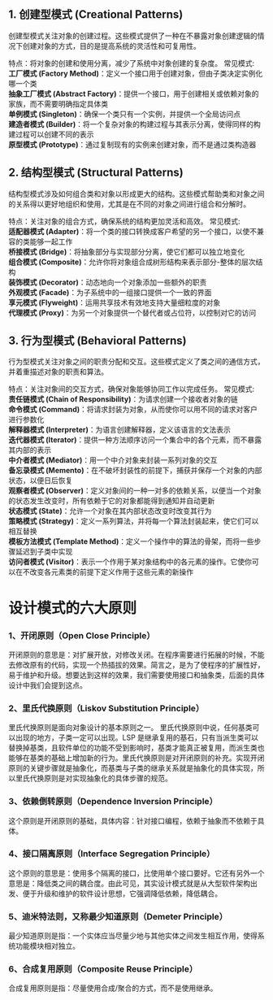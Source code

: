 ## 1. 创建型模式 (Creational Patterns)
   创建型模式关注对象的创建过程。这些模式提供了一种在不暴露对象创建逻辑的情况下创建对象的方式，目的是提高系统的灵活性和可复用性。

特点：将对象的创建和使用分离，减少了系统中对象创建的复杂度。
常见模式:  
**工厂模式 (Factory Method)**：定义一个接口用于创建对象，但由子类决定实例化哪一个类  
**抽象工厂模式 (Abstract Factory)**：提供一个接口，用于创建相关或依赖对象的家族，而不需要明确指定具体类  
**单例模式 (Singleton)**：确保一个类只有一个实例，并提供一个全局访问点  
**建造者模式 (Builder)**：将一个复杂对象的构建过程与其表示分离，使得同样的构建过程可以创建不同的表示  
**原型模式 (Prototype)**：通过复制现有的实例来创建对象，而不是通过类构造器  
## 2. 结构型模式 (Structural Patterns)
   结构型模式涉及如何组合类和对象以形成更大的结构。这些模式帮助类和对象之间的关系得以更好地组织和使用，尤其是在不同的对象之间进行组合和分解时。

特点：关注对象的组合方式，确保系统的结构更加灵活和高效。
常见模式:  
**适配器模式 (Adapter)**：将一个类的接口转换成客户希望的另一个接口，以使不兼容的类能够一起工作  
**桥接模式 (Bridge)**：将抽象部分与实现部分分离，使它们都可以独立地变化  
**组合模式 (Composite)**：允许你将对象组合成树形结构来表示部分-整体的层次结构  
**装饰模式 (Decorator)**：动态地向一个对象添加一些额外的职责  
**外观模式 (Facade)**：为子系统中的一组接口提供一个一致的界面  
**享元模式 (Flyweight)**：运用共享技术有效地支持大量细粒度的对象  
**代理模式 (Proxy)**：为另一个对象提供一个替代者或占位符，以控制对它的访问  
## 3. 行为型模式 (Behavioral Patterns)
   行为型模式关注对象之间的职责分配和交互。这些模式定义了类之间的通信方式，并着重描述对象的职责和算法。

特点：关注对象间的交互方式，确保对象能够协同工作以完成任务。
常见模式:  
**责任链模式 (Chain of Responsibility)**：为请求创建一个接收者对象的链  
**命令模式 (Command)**：将请求封装为对象，从而使你可以用不同的请求对客户进行参数化  
**解释器模式 (Interpreter)**：为语言创建解释器，定义该语言的文法表示  
**迭代器模式 (Iterator)**：提供一种方法顺序访问一个集合中的各个元素，而不暴露其内部的表示  
**中介者模式 (Mediator)**：用一个中介对象来封装一系列对象的交互  
**备忘录模式 (Memento)**：在不破坏封装性的前提下，捕获并保存一个对象的内部状态，以便日后恢复  
**观察者模式 (Observer)**：定义对象间的一种一对多的依赖关系，以便当一个对象的状态发生改变时，所有依赖于它的对象都能得到通知并自动更新  
**状态模式 (State)**：允许一个对象在其内部状态改变时改变其行为  
**策略模式 (Strategy)**：定义一系列算法，并将每一个算法封装起来，使它们可以相互替换  
**模板方法模式 (Template Method)**：定义一个操作中的算法的骨架，而将一些步骤延迟到子类中实现  
**访问者模式 (Visitor)**：表示一个作用于某对象结构中的各元素的操作。它使你可以在不改变各元素类的前提下定义作用于这些元素的新操作  

# 设计模式的六大原则
### 1、开闭原则（Open Close Principle）

开闭原则的意思是：对扩展开放，对修改关闭。在程序需要进行拓展的时候，不能去修改原有的代码，实现一个热插拔的效果。简言之，是为了使程序的扩展性好，易于维护和升级。想要达到这样的效果，我们需要使用接口和抽象类，后面的具体设计中我们会提到这点。

### 2、里氏代换原则（Liskov Substitution Principle）

里氏代换原则是面向对象设计的基本原则之一。 里氏代换原则中说，任何基类可以出现的地方，子类一定可以出现。LSP 是继承复用的基石，只有当派生类可以替换掉基类，且软件单位的功能不受到影响时，基类才能真正被复用，而派生类也能够在基类的基础上增加新的行为。里氏代换原则是对开闭原则的补充。实现开闭原则的关键步骤就是抽象化，而基类与子类的继承关系就是抽象化的具体实现，所以里氏代换原则是对实现抽象化的具体步骤的规范。

### 3、依赖倒转原则（Dependence Inversion Principle）

这个原则是开闭原则的基础，具体内容：针对接口编程，依赖于抽象而不依赖于具体。

### 4、接口隔离原则（Interface Segregation Principle）

这个原则的意思是：使用多个隔离的接口，比使用单个接口要好。它还有另外一个意思是：降低类之间的耦合度。由此可见，其实设计模式就是从大型软件架构出发、便于升级和维护的软件设计思想，它强调降低依赖，降低耦合。

### 5、迪米特法则，又称最少知道原则（Demeter Principle）

最少知道原则是指：一个实体应当尽量少地与其他实体之间发生相互作用，使得系统功能模块相对独立。

### 6、合成复用原则（Composite Reuse Principle）

合成复用原则是指：尽量使用合成/聚合的方式，而不是使用继承。